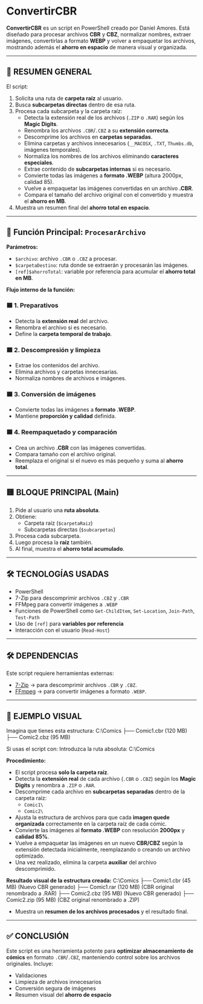 # ConvertirCBR

**ConvertirCBR** es un script en PowerShell creado por Daniel Amores. Está diseñado para procesar archivos **CBR** y **CBZ**, normalizar nombres, extraer imágenes, convertirlas a formato **WEBP** y volver a empaquetar los archivos, mostrando además el **ahorro en espacio** de manera visual y organizada.

---

## 🧾 RESUMEN GENERAL

El script:

1. Solicita una ruta de **carpeta raíz** al usuario.
2. Busca **subcarpetas directas** dentro de esa ruta.
3. Procesa cada subcarpeta y la carpeta raíz:
   - Detecta la extensión real de los archivos (`.ZIP` o `.RAR`) según los **Magic Digits**.
   - Renombra los archivos `.CBR`/`.CBZ` a su **extensión correcta**.
   - Descomprime los archivos en **carpetas separadas**.
   - Elimina carpetas y archivos innecesarios (`__MACOSX`, `.TXT`, `Thumbs.db`, imágenes temporales).
   - Normaliza los nombres de los archivos eliminando **caracteres especiales**.
   - Extrae contenido de **subcarpetas internas** si es necesario.
   - Convierte todas las imágenes a **formato .WEBP** (altura 2000px, calidad 85).
   - Vuelve a empaquetar las imágenes convertidas en un archivo **.CBR**.
   - Compara el tamaño del archivo original con el convertido y muestra el **ahorro en MB**.
4. Muestra un resumen final del **ahorro total en espacio**.

---

## 🔁 Función Principal: `ProcesarArchivo`

**Parámetros:**

- `$archivo`: archivo `.CBR` o `.CBZ` a procesar.  
- `$carpetaDestino`: ruta donde se extraerán y procesarán las imágenes.  
- `[ref]$ahorroTotal`: variable por referencia para acumular el **ahorro total en MB**.

**Flujo interno de la función:**

### 🟦 1. Preparativos

- Detecta la **extensión real** del archivo.  
- Renombra el archivo si es necesario.  
- Define la **carpeta temporal de trabajo**.

### 🟦 2. Descompresión y limpieza

- Extrae los contenidos del archivo.  
- Elimina archivos y carpetas innecesarias.  
- Normaliza nombres de archivos e imágenes.

### 🟦 3. Conversión de imágenes

- Convierte todas las imágenes a **formato .WEBP**.  
- Mantiene **proporción y calidad** definida.

### 🟦 4. Reempaquetado y comparación

- Crea un archivo **.CBR** con las imágenes convertidas.  
- Compara tamaño con el archivo original.  
- Reemplaza el original si el nuevo es más pequeño y suma al **ahorro total**.

---

## 🟨 BLOQUE PRINCIPAL (Main)

1. Pide al usuario una **ruta absoluta**.  
2. Obtiene:
   - Carpeta raíz (`$carpetaRaiz`)  
   - Subcarpetas directas (`$subcarpetas`)  
3. Procesa cada subcarpeta.  
4. Luego procesa la **raíz** también.  
5. Al final, muestra el **ahorro total acumulado**.

---

## 🛠️ TECNOLOGÍAS USADAS

- PowerShell  
- 7-Zip para descomprimir archivos `.CBZ` y `.CBR`  
- FFMpeg para convertir imágenes a `.WEBP`  
- Funciones de PowerShell como `Get-ChildItem`, `Set-Location`, `Join-Path`, `Test-Path`  
- Uso de `[ref]` para **variables por referencia**  
- Interacción con el usuario (`Read-Host`)  

---

## 🛠️ DEPENDENCIAS

Este script requiere herramientas externas:

- [7-Zip](https://www.7-zip.org/) → para descomprimir archivos `.CBR` y `.CBZ`.  
- [FFmpeg](https://ffmpeg.org/download.html) → para convertir imágenes a formato `.WEBP`.

---

## 📌 EJEMPLO VISUAL

Imagina que tienes esta estructura:
C:\Comics
├── Comic1.cbr (120 MB)
├── Comic2.cbz (95 MB)

Si usas el script con:
Introduzca la ruta absoluta: C:\Comics

**Procedimiento:**

- El script procesa **solo la carpeta raíz**.  
- Detecta la **extensión real** de cada archivo (`.CBR` o `.CBZ`) según los **Magic Digits** y renombra a `.ZIP` o `.RAR`.  
- Descomprime cada archivo en **subcarpetas separadas** dentro de la carpeta raíz:  
  - `Comic1\`  
  - `Comic2\`  
- Ajusta la estructura de archivos para que cada **imagen quede organizada** correctamente en la carpeta raíz de cada cómic.  
- Convierte las imágenes al **formato .WEBP** con resolución **2000px** y **calidad 85%**.  
- Vuelve a empaquetar las imágenes en un nuevo **CBR/CBZ** según la extensión detectada inicialmente, reemplazando o creando un archivo optimizado.  
- Una vez realizado, elimina la carpeta **auxiliar** del archivo descomprimido.  

**Resultado visual de la estructura creada:**
C:\Comics
├── Comic1.cbr (45 MB) (Nuevo CBR generado)
├── Comic1.rar (120 MB) (CBR original renombrado a .RAR)
├── Comic2.cbz (95 MB) (Nuevo CBR generado)
├── Comic2.zip (95 MB) (CBZ original renombrado a .ZIP)

- Muestra un **resumen de los archivos procesados** y el resultado final.

---

## ✅ CONCLUSIÓN

Este script es una herramienta potente para **optimizar almacenamiento de cómics** en formato `.CBR`/`.CBZ`, manteniendo control sobre los archivos originales. Incluye:

- Validaciones  
- Limpieza de archivos innecesarios  
- Conversión segura de imágenes  
- Resumen visual del **ahorro de espacio**
